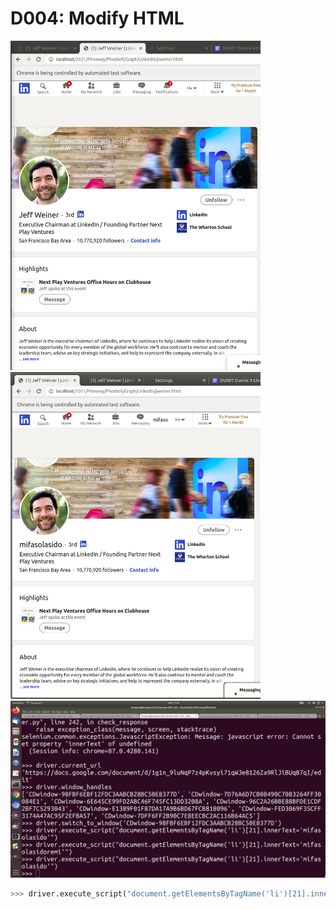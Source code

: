 # D004: Modify HTML

<img src="https://github.com/udexon/DUNIIX/blob/main/img/LinkedIn_JW.png" width=400>

<img src="https://github.com/udexon/DUNIIX/blob/main/img/mifaso.png" width=400>

<img src="https://github.com/udexon/DUNIIX/blob/main/img/mifaso_selenium.png" width=600>

```python
>>> driver.execute_script("document.getElementsByTagName('li')[21].innerText='mifasolasido'")
```
